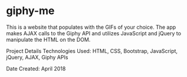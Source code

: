 # giphy-me

This is a website that populates with the GIFs of your choice. The app makes AJAX calls to the Giphy API and utilizes JavaScript and jQuery to manipulate the HTML on the DOM.



Project Details
Technologies Used: HTML, CSS, Bootstrap, JavaScript, jQuery, AJAX, Giphy APIs

Date Created: April 2018